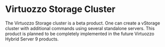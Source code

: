 # Virtuozzo Storage Cluster

The Virtuozzo Storage cluster is a beta product. One can create a vStorage cluster with additional commands using several standalone servers. This product is planned to be completely implemented in the future Virtuozzo Hybrid Server 9 products.
